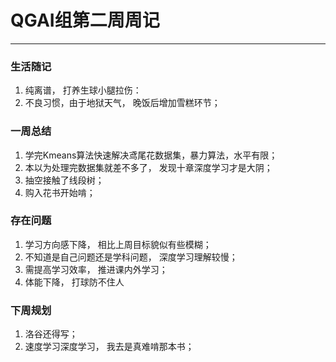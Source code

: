 #  QGAI组第二周周记

------

### 生活随记

1. 纯离谱， 打养生球小腿拉伤：
2. 不良习惯，由于地狱天气， 晚饭后增加雪糕环节；

### 一周总结

1. 学完Kmeans算法快速解决鸢尾花数据集，暴力算法，水平有限；
2. 本以为处理完数据集就差不多了， 发现十章深度学习才是大阴；
3. 抽空接触了线段树；
4. 购入花书开始啃；

### 存在问题

1. 学习方向感下降， 相比上周目标貌似有些模糊；
2. 不知道是自己问题还是学科问题， 深度学习理解较慢；
3. 需提高学习效率， 推进课内外学习；
4. 体能下降， 打球防不住人

### 下周规划

1. 洛谷还得写；
2. 速度学习深度学习， 我去是真难啃那本书；